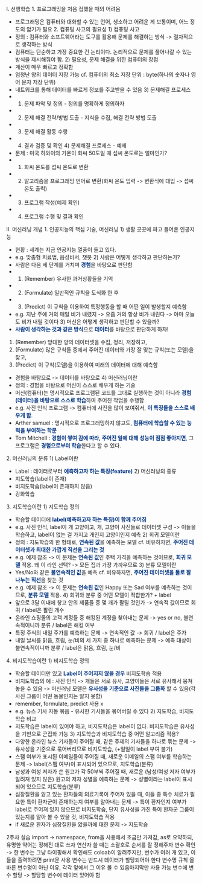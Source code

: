 
I. 선행학습
1\. 프로그래밍을 처음 접했을 때의 어려움
- 프로그래밍은 컴퓨터와 대화할 수 있는 언어, 생소하고 어려운 게 보통이며, 어느 정도의 암기가 필요
2\. 컴퓨팅 사고의 필요성
1\) 컴퓨팅 사고 
- 정의 : 컴퓨터와 소프트웨어라는 도구를 활용해 문제를 해결하는 방식
	-> 절차적으로 생각하는 방식
- 컴퓨터는 단순하고 가장 중요한 건 논리이다. 논리적으로 문제를 풀어나갈 수 있는 방식을 제시해줘야 함.
2\) 필요성, 문제 해결을 위한 컴퓨터의 장점
- 계산이 매우 빠르고 정확함
- 엄청난 양의 데이터 저장 가능
	cf. 컴퓨터의 최소 저장 단위 : byte(하나의 숫자나 영어 문자 저장 단위)
- 네트워크를 통해 데이터를 빠르게 정보를 주고받을 수 있음
3\) 문제해결 프로세스
- 1. 문제 파악 및 정의 - 정의를 명확하게 정의하자
- 2. 문제 해결 전략/방법 도출 - 지식을 수집, 해결 전략 방법 도출
- 3. 문제 해결 활동 수행
- 4. 결과 검증 및 확인
4\) 문제해결 프로세스 - 예제
- 문제 : 미국 하와이의 기온이 화씨 50도일 때 섭씨 온도로는 얼마인가?
- 1. 화씨 온도를 섭씨 온도로 변환
- 2. 알고리즘을 프로그래밍 언어로 변환(화씨 온도 입력 -> 변환식에 대입 -> 섭씨 온도 출력)
- 3. 프로그램 작성(예제 확인)
- 4. 프로그램 수행 및 결과 확인

II. 머신러닝 개념
1\.  인공지능의 핵심 기술, 머신러닝
1\) 생활 곳곳에 파고 들어온 인공지능
- 현황 : 세계는 지금 인공지능 열풍이 돌고 있다.
- e.g. 맞춤형 치료법, 음성비서, 챗봇
2\) 사람은 어떻게 생각하고 판단하는가?
- 사람은 다음 세 단계를 거치며 <font color="#003380"><strong>경험</strong></font>을 바탕으로 판단함
- 1. (Remember) 유사한 과거상황들을 기억
- 2. (Formulate) 일반적인 규칙을 도식화 한 후
- 3. (Predict) 이 규칙을 이용하여 특정행동을 할 때 어떤 일이 발생할지 예측함
- e.g. 지난 주에 거의 매일 비가 내렸지 -> 요즘 거의 항상 비가 내린다 -> 아마 오늘도 비가 내릴 것이다
3\) 머신은 어떻게 생각하고 판단할 수 있을까?
- <font color="#003380"><strong>사람이 생각하는 것과 같은 방식</strong></font>으로 <font color="#003380"><strong>데이터</strong></font>를 바탕으로 판단하게 하자!
1. (Remember) 방대한 양의 데이터셋을 수집, 정리, 저장하고,
2. (Formulate) 많은 규칙들 중에서 주어진 데이터와 가장 잘 맞는 규칙(또는 모델)을 찾고,
3. (Predict) 이 규칙(모델)을 이용하여 미래의 데이터에 대해 예측함
- 경험을 바탕으로 -> 데이터를 바탕으로
4\) 머신러닝이란
- 정의 : 경험을 바탕으로 머신이 스스로 배우게 하는 기술
- 머신(컴퓨터)는 명시적으로 프로그램된 코드를 그대로 실행하는 것이 아니라 <font color="#003380"><strong>경험(데이터)을 바탕으로 스스로 학습</strong></font>하여 주어진 작업을 수행함
- e.g. 사진 인식 프로그램 -> 컴퓨터에 사진을 많이 보여줘서, <font color="#003380"><strong>이 특징들을 스스로 배우게 함</strong></font>.
- Arther samuel : 명시적으로 프로그래밍하지 않고도,<font color="#003380"><strong> 컴퓨터에 학습할 수 있는 능력을 부여하는 학문</strong></font>
- Tom Mitchell : <font color="#003380"><strong>경험이 쌓여 감에 따라, 주어진 일에 대해 성능이 점점 좋아지면</strong></font>, 그 프로그램은 <font color="#003380"><strong>경험으로부터 학습</strong></font>한다고 할 수 있다.

2\. 머신러닝의 분류
1\) Label이란
- Label : 데이터로부터 <font color="#003380"><strong>예측하고자 하는 특징(feature)</strong></font>
2\) 머신러닝의 종류
- 지도학습(label이 존재)
- 비지도학습(label이 존재하지 않음)
- 강화학습

3\. 지도학습이란
1\) 지도학습 정의
- 학습할 데이터에 <font color="#003380"><strong>label(예측하고자 하는 특징)이 함께 주어짐</strong></font>
- e.g. 사진 인식, label이 개 고양이고, 개, 고양이 사진들로 데이터셋 구성 -> 이들을 학습하고, label이 없는 걸 가지고 개인지 고양이인지 예측
2\) 회귀 모델이란
- 정의 : 지도학습의 한 형태로, <font color="#003380"><strong>연속된 값</strong></font>을 예측하는 모델
	cf. 비유하자면, <font color="#003380"><strong>주어진 데이터셋과 최대한 가깝게 직선을 그리는 것</strong></font>
- e.g. 예제 참조 -> 이 문제는 <font color="#003380"><strong>연속된 값</strong></font>인 주택 가격을 예측하는 것이므로, <font color="#003380"><strong>회귀 모델</strong></font> 적용. 
	왜 이 라인 선택? -> 모든 집과 가장 가까우므로
3\) 분류 모델이란
- Yes/No와 같은 <font color="#003380"><strong>불연속적인 값</strong></font>을 예측
	cf. 비유하자면, <font color="#003380"><strong>주어진 데이터셋을 둘로 잘 나누는 직선</strong></font>을 찾는 것
- e.g. 예제 참조 -> 이 문제는 <font color="#003380"><strong>연속된 값</strong></font>인 Happy 또는 Sad 여부를 예측하는 것이므로, <font color="#003380"><strong>분류 모델</strong></font> 적용. 
4\) 회귀와 분류 중 어떤 모델이 적합한가? + label
- 앞으로 3달 이내에 창고 안의 제품들 중 몇 개가 팔릴 것인가 -> 연속적 값이므로 회귀 / label은 팔린 개수
- 온라인 쇼핑몰의 고객 계정들 중 해킹된 계정을 찾아내는 문제 -> yes or no, 불연속적이니까 분류 / label은 해킹 여부
- 특정 주식의 내일 주가를 예측하는 문제 -> 연속적인 값 -> 회귀 / label은 주가
- 내일 날씨를 맑음, 흐림, 눈/비의 세 가지 중 하나로 예측하는 문제 -> 예측 대상이 불연속적이니까 분류 / label은 맑음, 흐림, 눈/비

4\. 비지도학습이란
1\) 비지도학습 정의
- 학습할 데이터만 있고 <font color="#003380"><strong>Label이 주어지지 않을 경우</strong></font> 비지도학습 적용
- 비지도학습의 예 : 사진 인식 -> 개들은 서로 유사, 고양이들은 서로 유사해서 뭉쳐놓을 수 있음
	-> 머신러닝 모델은 <font color="#003380"><strong>유사성을 기준으로 사진들을 그룹화</strong></font> 할 수 있음(각 사진 그룹이 어떤 동물인지는 알지 못함)
- remember, formulate, predict 사용 x
- e.g. 뉴스 기사 자동 묶음 - 유사한 기사들을 묶어버릴 수 있다
2\) 지도학습, 비지도학습 비교
- 지도학습은 label이 있어야 하고, 비지도학습은 label이 없다. 비지도학습은 유사성을 기반으로 군집화 가능
3\) 지도학습과 비지도학습 중 어떤 알고리즘 적용?
- 다양한 온라인 뉴스 기사들이 주어질 때, 같은 주제의 기사들을 하나로 묶는 문제 -> 유사성을 기준으로 묶어버리므로 비지도학습, (+일일이 label 부여 불가)
- 스팸 여부가 표시된 이메일들이 주어질 때, 새로운 이메일의 스팸 여부를 학습하는 문제 -> label(스팸 여부)이 표시되어 있으므로, 지도학습(분류)
- 남성과 여성 저자가 쓴 원고가 각 50부씩 주어질 때, 새로운 (남성/여성 저자 여부가 알려져 있지 않은) 원고의 저자 성별을 예측하는 문제 -> 성별이라는 label이 표시되어 있으므로 지도학습(분류)
- 심장질환을 앓고 있는 환자들의 의료기록이 주어져 있을 때, 이들 중 특수 치료가 필요한 특이 환자군이 존재하는지 여부를 알아내는 문제 -> 특이 환자인지 여부가 label로 주어져 있지 않으므로 비지도학습, 단지 유사성을 가진 특이 환자군 그룹이 있는지를 알아 볼 수 있을 것, 비지도학습 적용
- if 새로운 환자가 심장질환을 앓을까에 대한 문제 -> 지도학습

2주차 실습
import -> namespace, from을 사용해서 조금만 가져감, as로 요약하되, 유명한 약어는 정해진 대로 쓰자
연산자 쓸 때는 소괄호로 순서를 잘 정해주자
변수 확인 -> 한 변수는 그냥 타이핑해서 확인해도 coloab이 알려주지만, 변수가 여러 개 있고, 이들을 출력하려면 print문 사용
변수는 반드시 데이터가 할당되어야 한다
변수명 규칙
올바른 변수명이 아닌 이유, 각각 앞에서 그 이유 볼 수 있음마지막만 사용 가능
변수에 변수 할당 -> 할당할 변수에 데이터 있어야 함
